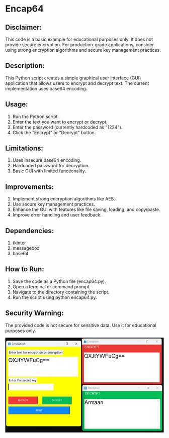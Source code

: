 # Encap64

## Disclaimer: 
This code is a basic example for educational purposes only. It does not provide secure encryption. For production-grade applications, consider using strong encryption algorithms and secure key management practices.

## Description:
This Python script creates a simple graphical user interface (GUI) application that allows users to encrypt and decrypt text. The current implementation uses base64 encoding.

## Usage:

1. Run the Python script.
2. Enter the text you want to encrypt or decrypt.
3. Enter the password (currently hardcoded as "1234").
4. Click the "Encrypt" or "Decrypt" button.

## Limitations:

1. Uses insecure base64 encoding.
2. Hardcoded password for decryption.
3. Basic GUI with limited functionality.

## Improvements:

1. Implement strong encryption algorithms like AES.
2. Use secure key management practices.
3. Enhance the GUI with features like file saving, loading, and copy/paste.
4. Improve error handling and user feedback.

## Dependencies:

1. tkinter
2. messagebox
3. base64

## How to Run:

1. Save the code as a Python file (encap64.py).
2. Open a terminal or command prompt.
3. Navigate to the directory containing the script.
4. Run the script using python encap64.py.

## Security Warning:

The provided code is not secure for sensitive data. Use it for educational purposes only.


![Example of execution](code/screenshot.png)
